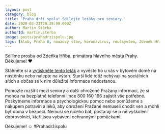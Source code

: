 ```yaml
---
layout: post
category: blog
title: 'Praha drží spolu! Sdílejte letáky pro seniory.'
date: 2020-03-23T20:38:00.000Z
author: Martin Štěrba
authorId: martin.sterba
image: posts/prahadrzispolu.jpg
tags: [klub, Praha 8, nouzový stav, koronavirus, rouškyvšem, Zdeněk Hřib, Magistrát]
---
```


Sdílíme prosbu od Zdeňka Hřiba, primátora hlavního města Prahy. Děkujeme! ❤️

Stáhněte si a [vytiskněte tento leták](https://bit.ly/Prahadrzispolu) a vyvěste ho u vás v bytovém domě na nástěnku nebo nalepte na výtah. Starší lidé totiž nebývají na sociálních sítích a občas se k nim důležité informace nedostanou.

Pomozte rozšířit mezi seniory a další ohrožené Pražany informaci, že si mohou na bezplatné telefonní lince 800 160 166 zajistit vše potřebné. Poskytneme informace a psychologickou pomoc nebo pomůžeme s nákupem potravin a léků, aby ohrožení Pražané nemuseli chodit ven a mohli být doma v bezpečí. Nemusí se ničeho bát, postarají se o ně vyškolení dobrovolníci, kteří jsou vybavení ochrannými pomůckami.

Děkujeme! ☺️
#Prahadržíspolu
